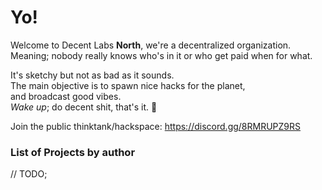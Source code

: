 # Yo!

Welcome to Decent Labs **North**, we're a decentralized organization.   
Meaning; nobody really knows who's in it or who get paid when for what.

It's sketchy but not as bad as it sounds.  
The main objective is to spawn nice hacks for the planet,  
and broadcast good vibes.  
_Wake up_; do decent shit, that's it. 🙏

Join the public thinktank/hackspace: https://discord.gg/8RMRUPZ9RS

### List of Projects by author

// TODO; 
